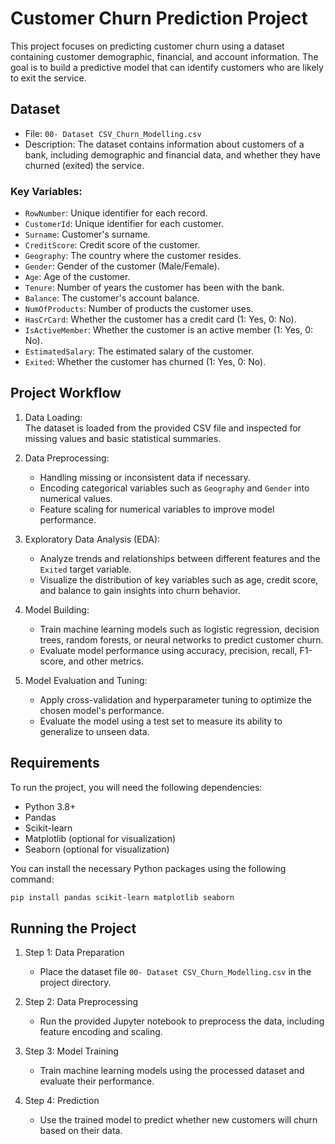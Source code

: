 # Customer Churn Prediction Project

This project focuses on predicting customer churn using a dataset containing customer demographic, financial, and account information. The goal is to build a predictive model that can identify customers who are likely to exit the service.

## Dataset

- File: `00- Dataset CSV_Churn_Modelling.csv`
- Description: The dataset contains information about customers of a bank, including demographic and financial data, and whether they have churned (exited) the service.
  
### Key Variables:
- `RowNumber`: Unique identifier for each record.
- `CustomerId`: Unique identifier for each customer.
- `Surname`: Customer's surname.
- `CreditScore`: Credit score of the customer.
- `Geography`: The country where the customer resides.
- `Gender`: Gender of the customer (Male/Female).
- `Age`: Age of the customer.
- `Tenure`: Number of years the customer has been with the bank.
- `Balance`: The customer's account balance.
- `NumOfProducts`: Number of products the customer uses.
- `HasCrCard`: Whether the customer has a credit card (1: Yes, 0: No).
- `IsActiveMember`: Whether the customer is an active member (1: Yes, 0: No).
- `EstimatedSalary`: The estimated salary of the customer.
- `Exited`: Whether the customer has churned (1: Yes, 0: No).

## Project Workflow

1. Data Loading:  
   The dataset is loaded from the provided CSV file and inspected for missing values and basic statistical summaries.

2. Data Preprocessing:  
   - Handling missing or inconsistent data if necessary.
   - Encoding categorical variables such as `Geography` and `Gender` into numerical values.
   - Feature scaling for numerical variables to improve model performance.

3. Exploratory Data Analysis (EDA):  
   - Analyze trends and relationships between different features and the `Exited` target variable.
   - Visualize the distribution of key variables such as age, credit score, and balance to gain insights into churn behavior.

4. Model Building:  
   - Train machine learning models such as logistic regression, decision trees, random forests, or neural networks to predict customer churn.
   - Evaluate model performance using accuracy, precision, recall, F1-score, and other metrics.

5. Model Evaluation and Tuning:  
   - Apply cross-validation and hyperparameter tuning to optimize the chosen model's performance.
   - Evaluate the model using a test set to measure its ability to generalize to unseen data.

## Requirements

To run the project, you will need the following dependencies:
- Python 3.8+
- Pandas
- Scikit-learn
- Matplotlib (optional for visualization)
- Seaborn (optional for visualization)

You can install the necessary Python packages using the following command:
```bash
pip install pandas scikit-learn matplotlib seaborn
```

## Running the Project

1. Step 1: Data Preparation 
   - Place the dataset file `00- Dataset CSV_Churn_Modelling.csv` in the project directory.
   
2. Step 2: Data Preprocessing  
   - Run the provided Jupyter notebook to preprocess the data, including feature encoding and scaling.
   
3. Step 3: Model Training
   - Train machine learning models using the processed dataset and evaluate their performance.

4. Step 4: Prediction 
   - Use the trained model to predict whether new customers will churn based on their data.
